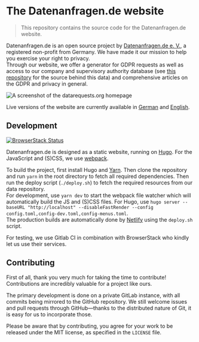 # The Datenanfragen.de website

> This repository contains the source code for the Datenanfragen.de website.

Datenanfragen.de is an open source project by [Datenanfragen.de e.&nbsp;V.](https://verein.datenanfragen.de), a registered non-profit from Germany. We have made it our mission to help you exercise your right to privacy.  
Through our website, we offer a generator for GDPR requests as well as access to our company and supervisory authority database (see [this repository](https://github.com/datenanfragen/data/) for the source behind this data) and comprehensive articles on the GDPR and privacy in general.

![A screenshot of the datarequests.org homepage](https://static.dacdn.de/other/screenshot-datarequests-home.png)

Live versions of the website are currently available in [German](https://www.datenanfragen.de) and [English](https://www.datarequests.org).

## Development

[![BrowserStack Status](https://www.browserstack.com/automate/badge.svg?badge_key=<badge_key>)](https://www.browserstack.com/automate/public-build/<badge_key>) <!-- Still working on the Testing CI in !30 -->

Datenanfragen.de is designed as a static website, running on [Hugo](https://gohugo.io/). For the JavaScript and (S)CSS, we use [webpack](https://webpack.js.org/).

To build the project, first install Hugo and [Yarn](https://yarnpkg.com). Then clone the repository and run `yarn` in the root directory to fetch all required dependencies. Then run the deploy script (`./deploy.sh`) to fetch the required resources from our data repository.  
For development, use `yarn dev` to start the webpack file watcher which will automatically build the JS and (S)CSS files. For Hugo, use `hugo server --baseURL "http://localhost" --disableFastRender --config config.toml,config-dev.toml,config-menus.toml`.  
The production builds are automatically done by [Netlify](https://www.netlify.com/) using the `deploy.sh` script.

For testing, we use Gitlab CI in combination with BrowserStack who kindly let us use their services.

## Contributing

First of all, thank you very much for taking the time to contribute! Contributions are incredibly valuable for a project like ours.

The primary development is done on a private GitLab instance, with all commits being mirrored to the GitHub repository. We still welcome issues and pull requests through GitHub—thanks to the distributed nature of Git, it is easy for us to incorporate those.

Please be aware that by contributing, you agree for your work to be released under the MIT license, as specified in the `LICENSE` file.

<!-- 
TODO:

* Link the 'Contribute' page for other ways to contribute, once that exists
* Explain the i18n
* Outsource the part about contributions to a separate `CONTRIUTING`, once there is enough content to justify that
-->
